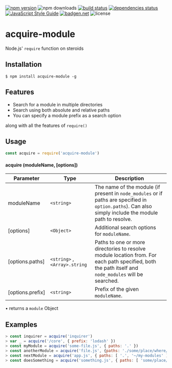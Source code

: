 [![npm version](https://badge.fury.io/js/acquire-module.svg)](https://badge.fury.io/js/acquire-module)
![npm downloads](https://img.shields.io/npm/dw/acquire-module)
[![build status](https://travis-ci.org/abircb/acquire-module.svg?branch=master)](https://travis-ci.org/abircb/acquire-module)
[![dependencies status](https://david-dm.org/abircb/acquire/status.svg)](https://david-dm.org/abircb/acquire-module)
[![JavaScript Style Guide](https://img.shields.io/badge/code_style-standard-brightgreen.svg)](https://standardjs.com)
[![badgen.net](https://badgen.net/badge/libraries/io/blue)](https://libraries.io/github/abircb/acquire-module)
![license](https://img.shields.io/npm/l/acquire-module)

# acquire-module
Node.js' `require` function on steroids

## Installation

```cli
$ npm install acquire-module -g
```

## Features
<ul>
  <li>Search for a module in multiple directories</li>
  <li>Search using both absolute and relative paths</li>
  <li>You can specify a module prefix as a search option</li>
</ul>

along with all the features of `require()`

## Usage

```js
const acquire = require('acquire-module')
```

#### acquire (moduleName, [options])

| Parameter | Type | Description |
| --- | --- | --- |
| moduleName | `<string>` | The name of the module (if present in `node_modules` or if paths are specified in `option.paths`). Can also simply include the module path to resolve. |
| [options] | `<Object>`| Additional search options for `moduleName`.|
| [options.paths] | `<string>` , `<Array>.string`| Paths to one or more directories to resolve module location from. For each path specified, both the path itself and `node_modules` will be searched.|
| [options.prefix] | `<string>`| Prefix of the given `moduleName`.|

• returns a `module` Object

## Examples
``` js
> const inquirer = acquire('inquirer')
> var _ = acquire('/core', { prefix: 'lodash' })
> const myModule = acquire('some-file.js', { paths: '.' })
> const anotherModule = acquire('file.js', {paths: './some/place/where/file/exists', prefix: 'some' })
> const nextModule = acquire('app.js', { paths: [ '.', '~/my-modules' ] })
> const doesSomething = acquire('something.js', { paths: [ 'some/place/unsure/where/file/is', '~/my-modules' , '.'] })

```

